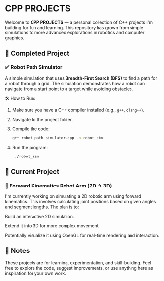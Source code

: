 # CPP PROJECTS

Welcome to **CPP PROJECTS** — a personal collection of C++ projects I'm building for fun and learning. This repository has grown from simple simulations to more advanced explorations in robotics and computer graphics.

## 📁 Completed Project

### ✅ Robot Path Simulator  
A simple simulation that uses **Breadth-First Search (BFS)** to find a path for a robot through a grid. The simulation demonstrates how a robot can navigate from a start point to a target while avoiding obstacles.

🛠 How to Run:

1. Make sure you have a C++ compiler installed (e.g., `g++`, `clang++`).
2. Navigate to the project folder.
3. Compile the code:

   ```bash
   g++ robot_path_simulator.cpp -o robot_sim
   ```
4. Run the program:
   ```bash
    ./robot_sim

## 📁 Current Project

### 🤖 Forward Kinematics Robot Arm (2D → 3D)

I'm currently working on simulating a 2D robotic arm using forward kinematics. This involves calculating joint positions based on given angles and segment lengths. The plan is to:

Build an interactive 2D simulation.

Extend it into 3D for more complex movement.

Potentially visualize it using OpenGL for real-time rendering and interaction.

## 📌 Notes

These projects are for learning, experimentation, and skill-building. Feel free to explore the code, suggest improvements, or use anything here as inspiration for your own work.
